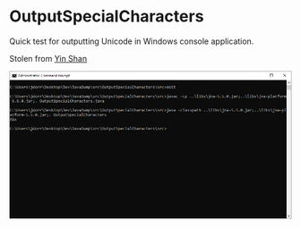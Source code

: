 # OutputSpecialCharacters
Quick test for outputting Unicode in Windows console application.

Stolen from [Yin Shan](https://stackoverflow.com/questions/54952/java-utf-8-and-windows-console/8921509#8921509)

![Screenshot](https://github.com/James-P-D/JavaDump/blob/master/src/OutputSpecialCharacters/Screenshot.png)